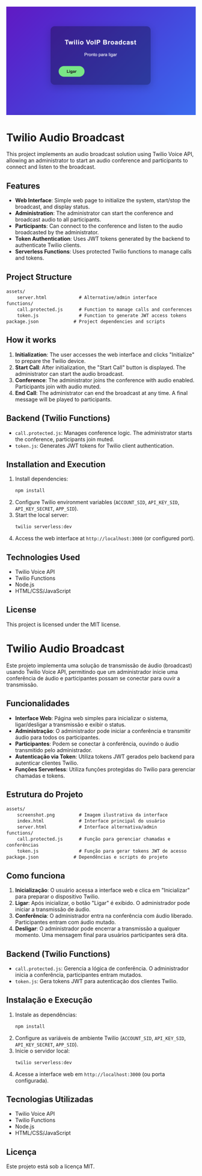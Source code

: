 ![Screenshot](assets/screenshot.png)
# Twilio Audio Broadcast

This project implements an audio broadcast solution using Twilio Voice API, allowing an administrator to start an audio conference and participants to connect and listen to the broadcast.

## Features

- **Web Interface**: Simple web page to initialize the system, start/stop the broadcast, and display status.
- **Administration**: The administrator can start the conference and broadcast audio to all participants.
- **Participants**: Can connect to the conference and listen to the audio broadcasted by the administrator.
- **Token Authentication**: Uses JWT tokens generated by the backend to authenticate Twilio clients.
- **Serverless Functions**: Uses protected Twilio functions to manage calls and tokens.

## Project Structure

```
assets/
    server.html            # Alternative/admin interface
functions/
    call.protected.js      # Function to manage calls and conferences
    token.js               # Function to generate JWT access tokens
package.json             # Project dependencies and scripts
```

## How it works

1. **Initialization**: The user accesses the web interface and clicks "Initialize" to prepare the Twilio device.
2. **Start Call**: After initialization, the "Start Call" button is displayed. The administrator can start the audio broadcast.
3. **Conference**: The administrator joins the conference with audio enabled. Participants join with audio muted.
4. **End Call**: The administrator can end the broadcast at any time. A final message will be played to participants.

## Backend (Twilio Functions)

- `call.protected.js`: Manages conference logic. The administrator starts the conference, participants join muted.
- `token.js`: Generates JWT tokens for Twilio client authentication.

## Installation and Execution

1. Install dependencies:
     ```sh
     npm install
     ```
2. Configure Twilio environment variables (`ACCOUNT_SID`, `API_KEY_SID`, `API_KEY_SECRET`, `APP_SID`).
3. Start the local server:
     ```sh
     twilio serverless:dev
     ```
4. Access the web interface at `http://localhost:3000` (or configured port).

## Technologies Used
- Twilio Voice API
- Twilio Functions
- Node.js
- HTML/CSS/JavaScript

## License
This project is licensed under the MIT license.
# Twilio Audio Broadcast

Este projeto implementa uma solução de transmissão de áudio (broadcast) usando Twilio Voice API, permitindo que um administrador inicie uma conferência de áudio e participantes possam se conectar para ouvir a transmissão.

## Funcionalidades

- **Interface Web**: Página web simples para inicializar o sistema, ligar/desligar a transmissão e exibir o status.
- **Administração**: O administrador pode iniciar a conferência e transmitir áudio para todos os participantes.
- **Participantes**: Podem se conectar à conferência, ouvindo o áudio transmitido pelo administrador.
- **Autenticação via Token**: Utiliza tokens JWT gerados pelo backend para autenticar clientes Twilio.
- **Funções Serverless**: Utiliza funções protegidas do Twilio para gerenciar chamadas e tokens.

## Estrutura do Projeto

```
assets/
	screenshot.png         # Imagem ilustrativa da interface
	index.html             # Interface principal do usuário
	server.html            # Interface alternativa/admin
functions/
	call.protected.js      # Função para gerenciar chamadas e conferências
	token.js               # Função para gerar tokens JWT de acesso
package.json             # Dependências e scripts do projeto
```

## Como funciona

1. **Inicialização**: O usuário acessa a interface web e clica em "Inicializar" para preparar o dispositivo Twilio.
2. **Ligar**: Após inicializar, o botão "Ligar" é exibido. O administrador pode iniciar a transmissão de áudio.
3. **Conferência**: O administrador entra na conferência com áudio liberado. Participantes entram com áudio mutado.
4. **Desligar**: O administrador pode encerrar a transmissão a qualquer momento. Uma mensagem final para usuários participantes será dita.

## Backend (Twilio Functions)

- `call.protected.js`: Gerencia a lógica de conferência. O administrador inicia a conferência, participantes entram mutados.
- `token.js`: Gera tokens JWT para autenticação dos clientes Twilio.

## Instalação e Execução

1. Instale as dependências:
	 ```sh
	 npm install
	 ```
2. Configure as variáveis de ambiente Twilio (`ACCOUNT_SID`, `API_KEY_SID`, `API_KEY_SECRET`, `APP_SID`).
3. Inicie o servidor local:
	 ```sh
	 twilio serverless:dev
	 ```
4. Acesse a interface web em `http://localhost:3000` (ou porta configurada).

## Tecnologias Utilizadas
- Twilio Voice API
- Twilio Functions
- Node.js
- HTML/CSS/JavaScript

## Licença
Este projeto está sob a licença MIT.
